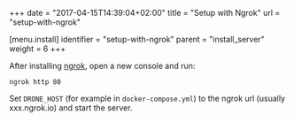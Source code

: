 +++
date = "2017-04-15T14:39:04+02:00"
title = "Setup with Ngrok"
url = "setup-with-ngrok"

[menu.install]
  identifier = "setup-with-ngrok"
  parent = "install_server"
  weight = 6
+++

After installing [ngrok](https://ngrok.com/), open a new console and run:

```
ngrok http 80
```

Set `DRONE_HOST` (for example in `docker-compose.yml`) to the ngrok url (usually xxx.ngrok.io) and start the server.
